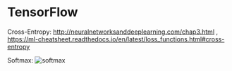 # TensorFlow
Cross-Entropy: http://neuralnetworksanddeeplearning.com/chap3.html , https://ml-cheatsheet.readthedocs.io/en/latest/loss_functions.html#cross-entropy

Softmax: 
![softmax](https://user-images.githubusercontent.com/41232373/46350616-773ff480-c655-11e8-9e99-630dafefa756.PNG)
